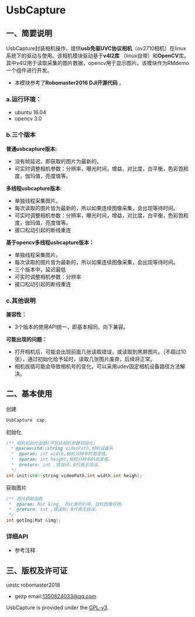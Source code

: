 # UsbCapture

## 一、简要说明

UsbCapture封装相机操作，提供**usb免驱UVC协议相机**（ov2710相机）在linux系统下的驱动与使用。该相机模块驱动基于**v4l2库** （linux自带）和**OpenCV**库。其中v4l2用于读取采集的图片数据，opencv用于显示图片。该模块作为RMdemo一个组件进行开发。

* 本模块参考了**Robomaster2016 DJI开源代码** 。

### a.运行环境：

* ubuntu 16.04
* opencv 3.0

### b.三个版本

**普通usbcapture版本:**

* 没有帧延迟，即获取的图片为最新的。
* 可实时调整相机参数：分辨率，曝光时间，增益，对比度，白平衡，色彩饱和度，伽玛值，亮度值等。

**多线程usbcapture版本:**

* 单独线程采集图片。
* 每次读取的图片皆为最新的，所以如果连续图像采集，会出现等待时间。
* 可实时调整相机参数：分辨率，曝光时间，增益，对比度，白平衡，色彩饱和度，伽玛值，亮度值等。
* 接口松动引起的断线重连

**基于opencv多线程usbcapture版本：**

- 单独线程采集图片。
- 每次读取的图片皆为最新的，所以如果连续图像采集，会出现等待时间。
- 三个版本中，延迟最低
- 可实时调整相机参数：分辨率
- 接口松动引起的断线重连

### c.其他说明

**兼容性：**

* 3个版本的使用API统一，即基本相同，向下兼容。

**可能出现的问题：**

* 打开相机后，可能会出现前面几张读取错误，或读取到黑屏图片。（不超过10张），通过初始化给予延时，读取几张图片废弃，后续将正常。
* 相机拔插可能会导致相机号的变化，可以采用udev固定相机设备路径方法解决。

## 二、基本使用

创建

```c++
UsbCapture　cap;
```

初始化

```c++
/** 相机初始化函数(不包括相机参数初始化)
　* @param:std::string videoPath,相机设备名
  *  @param: int width,相机分辨率的宽度值。
  *  @param: int height,相机分辨率的高度值。
  *  @return: int ,错误码，0代表无错误。
  */
int init(std::string videoPath,int width,int heigh);
```

获取图片

```c++
/** 图片获取函数
 *  @param: Mat &img,　Mat类的引用，目标图像存放。
 *  @return: int ,错误码，0代表无错误。
 */
int getImg(Mat &img);
```

### 详细API

* 参考注释

## 三、版权及许可证

uestc robomaster2018

- gezp email:1350824033@qq.com

UsbCapture is provided under the [GPL-v3](COPYING).

